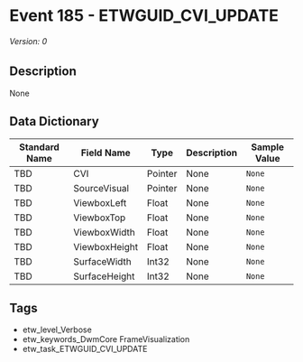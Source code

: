 # Event 185 - ETWGUID_CVI_UPDATE
###### Version: 0

## Description
None

## Data Dictionary
|Standard Name|Field Name|Type|Description|Sample Value|
|---|---|---|---|---|
|TBD|CVI|Pointer|None|`None`|
|TBD|SourceVisual|Pointer|None|`None`|
|TBD|ViewboxLeft|Float|None|`None`|
|TBD|ViewboxTop|Float|None|`None`|
|TBD|ViewboxWidth|Float|None|`None`|
|TBD|ViewboxHeight|Float|None|`None`|
|TBD|SurfaceWidth|Int32|None|`None`|
|TBD|SurfaceHeight|Int32|None|`None`|

## Tags
* etw_level_Verbose
* etw_keywords_DwmCore FrameVisualization
* etw_task_ETWGUID_CVI_UPDATE